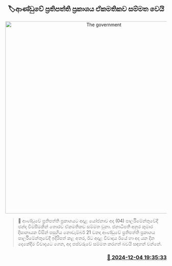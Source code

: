 <p align='center'><b><h2 align='center' title='The government's policy statement is passed unanimously'>🏷ආණ්ඩුවේ ප්‍රතිපත්ති ප්‍රකාශය ඒකමතිකව සම්මත වෙයි</h2></b></p>
<p align='center'><img src='https://helakuru.sgp1.cdn.digitaloceanspaces.com/esana/images/lib/parliment-update-new-thumb[1].jpg' width='600' alt='The government's policy statement is passed unanimously'></p>

>📝 ආණ්ඩුවේ ප්‍රතිපත්ති ප්‍රකාශයට අදාළ යෝජනාව අද (04) පාර්ලිමේන්තුවේදී ඡන්ද විමසීමකින් තොරව ඒකමතිකව සම්මත වුනා.
ජනාධිපති අනුර කුමාර දිසානායක විසින් පසුගිය නොවැම්බර් 21 වනදා ආණ්ඩුවේ ප්‍රතිපත්ති ප්‍රකාශය පාර්ලිමේන්තුවේදී ඉදිරිපත් කළ අතර, ඊට අදාළ විවාදය ඊයේ හා අද යන දින දෙකේදීම විවාදයට ‍ගෙන, අද පස්වරුවේ සම්මත කරගත් බවයි සඳහන් වන්නේ.


<h3 align='right'><a href='https://www.helakuru.lk/esana/p/105666/'>📅 2024-12-04 19:35:33</a></h3>
